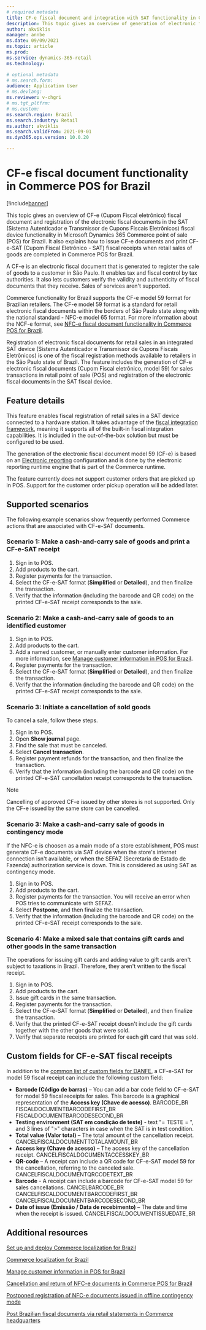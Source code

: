 ```yaml
---
# required metadata
title: CF-e fiscal document and integration with SAT functionality in Commerce POS for Brazil
description: This topic gives an overview of generation of electronic fiscal documents CF-e for retail sales and registration of the electronic fiscal documents in the SAT fiscal device functionality in Microsoft Dynamics 365 Commerce point of sale (POS) for Brazil.
author: akviklis
manager: annbe
ms.date: 09/09/2021
ms.topic: article
ms.prod: 
ms.service: dynamics-365-retail
ms.technology: 

# optional metadata
# ms.search.form: 
audience: Application User
# ms.devlang: 
ms.reviewer: v-chgri
# ms.tgt_pltfrm: 
# ms.custom: 
ms.search.region: Brazil
ms.search.industry: Retail
ms.author: akviklis
ms.search.validFrom: 2021-09-01
ms.dyn365.ops.version: 10.0.20

---
```


# CF-e fiscal document functionality in Commerce POS for Brazil

[!include[banner](../includes/banner.md)]

This topic gives an overview of CF-e (Cupom Fiscal eletrônico) fiscal document and registration of the electronic fiscal documents in the SAT (Sistema Autenticador e Transmissor de Cupons Fiscais Eletrônicos) fiscal device functionality in Microsoft Dynamics 365 Commerce point of sale (POS) for Brazil. It also explains how to issue CF-e documents and print CF-e-SAT (Cupom Fiscal Eletrônico - SAT) fiscal receipts when retail sales of goods are completed in Commerce POS for Brazil.

A CF-e is an electronic fiscal document that is generated to register the sale of goods to a customer in São Paulo. It enables tax and fiscal control by tax authorities. It also lets customers verify the validity and authenticity of fiscal documents that they receive. Sales of services aren't supported.

Commerce functionality for Brazil supports the CF-e model 59 format for Brazilian retailers. The CF-e model 59 format is a standard for retail electronic fiscal documents within the borders of São Paulo state along with the national standard - NFC-e model 65 format. For more information about the NCF-e format, see [NFC-e fiscal document functionality in Commerce POS for Brazil](latam-bra-nfce.md).

Registration of electronic fiscal documents for retail sales in an integrated SAT device (Sistema Autenticador e Transmissor de Cupons Fiscais Eletrônicos) is one of the fiscal registration methods available to retailers in the São Paulo state of Brazil. The feature includes the generation of CF-e electronic fiscal documents (Cupom Fiscal eletrônico, model 59) for sales transactions in retail point of sale (POS) and registration of the electronic fiscal documents in the SAT fiscal device.

## Feature details
This feature enables fiscal registration of retail sales in a SAT device connected to a hardware station. It takes advantage of the [fiscal integration framework](../localizations/fiscal-integration-for-retail-channel.md), meaning it supports all of the built-in fiscal integration capabilities. It is included in the out-of-the-box solution but must be configured to be used.

The generation of the electronic fiscal document model 59 (CF-e) is based on an [Electronic reporting](../../fin-ops-core/dev-itpro/analytics/general-electronic-reporting.md) configuration and is done by the electronic reporting runtime engine that is part of the Commerce runtime.

The feature currently does not support customer orders that are picked up in POS. Support for the customer order pickup operation will be added later.


## Supported scenarios

The following example scenarios show frequently performed Commerce actions that are associated with CF-e-SAT documents.

### Scenario 1: Make a cash-and-carry sale of goods and print a CF-e-SAT receipt

1. Sign in to POS.
1. Add products to the cart.
1. Register payments for the transaction.
1. Select the CF-e-SAT format (**Simplified** or **Detailed**), and then finalize the transaction.
1. Verify that the information (including the barcode and QR code) on the printed CF-e-SAT receipt corresponds to the sale.

### Scenario 2: Make a cash-and-carry sale of goods to an identified customer

1. Sign in to POS.
1. Add products to the cart.
1. Add a named customer, or manually enter customer information. For more information, see [Manage customer information in POS for Brazil](latam-bra-customer-information.md).
1. Register payments for the transaction.
1. Select the CF-e-SAT format (**Simplified** or **Detailed**), and then finalize the transaction.
1. Verify that the information (including the barcode and QR code) on the printed CF-e-SAT receipt corresponds to the sale.

### Scenario 3: Initiate a cancellation of sold goods

To cancel a sale, follow these steps.

1. Sign in to POS.
1. Open **Show journal** page.
1. Find the sale that must be canceled.
1. Select **Cancel transaction**.
1. Register payment refunds for the transaction, and then finalize the transaction.
1. Verify that the information (including the barcode and QR code) on the printed CF-e-SAT cancellation receipt corresponds to the transaction.

> [!NOTE]
> Cancelling of approved CF-e issued by other stores is not supported. Only the CF-e issued by the same store can be cancelled. 

### Scenario 3: Make a cash-and-carry sale of goods in contingency mode

If the NFC-e is choosen as a main mode of a store establishment, POS must generate CF-e documents via SAT device when the store's internet connection isn't available, or when the SEFAZ (Secretaria de Estado de Fazenda) authorization service is down. This is considered as using SAT as contingency mode.

1. Sign in to POS.
1. Add products to the cart.
1. Register payments for the transaction. You will receive an error when POS tries to communicate with SEFAZ.
1. Select **Postpone**, and then finalize the transaction.
1. Verify that the information (including the barcode and QR code) on the printed CF-e-SAT receipt corresponds to the sale.

### Scenario 4: Make a mixed sale that contains gift cards and other goods in the same transaction

The operations for issuing gift cards and adding value to gift cards aren't subject to taxations in Brazil. Therefore, they aren't written to the fiscal receipt.

1. Sign in to POS.
1. Add products to the cart.
1. Issue gift cards in the same transaction.
1. Register payments for the transaction.
1. Select the CF-e-SAT format (**Simplified** or **Detailed**), and then finalize the transaction.
1. Verify that the printed CF-e-SAT receipt doesn't include the gift cards together with the other goods that were sold.
1. Verify that separate receipts are printed for each gift card that was sold.

## Custom fields for CF-e-SAT fiscal receipts

In addition to the [common list of custom fields for DANFE](latam-bra-nfce.md), a CF-e-SAT for model 59 fiscal receipt can include the following custom field:

- **Barcode (Código de barras)** – You can add a bar code field to CF-e-SAT for model 59 fiscal receipts for sales. This barcode is a graphical representation of the **Access key (Chave de acesso)**. BARCODE_BR
    FISCALDOCUMENTBARCODEFIRST_BR 
	FISCALDOCUMENTBARCODESECOND_BR
- **Testing environment (SAT em condição de teste)** - text "= TESTE = ", and 3 lines of ">" characters in case when the SAT is in test condition.
- **Total value (Valor total)** – The total amount of the cancellation receipt. CANCELFISCALDOCUMENTTOTALAMOUNT_BR
- **Access key (Chave de acesso)** – The access key of the cancellation receipt. CANCELFISCALDOCUMENTACCESSKEY_BR
- **QR-code** – A receipt can include a QR code for CF-e-SAT model 59 for the cancellation, referring to the canceled sale. CANCELFISCALDOCUMENTQRCODETEXT_BR
- **Barcode** - A receipt can include a barcode for CF-e-SAT model 59 for sales cancellations.  CANCELBARCODE_BR
	CANCELFISCALDOCUMENTBARCODEFIRST_BR
	CANCELFISCALDOCUMENTBARCODESECOND_BR
- **Date of issue (Emissão / Data de recebimento)** – The date and time when the receipt is issued. CANCELFISCALDOCUMENTISSUEDATE_BR


## Additional resources

[Set up and deploy Commerce localization for Brazil](latam-bra-deployment.md)

[Commerce localization for Brazil](latam-bra-commerce-localization.md)

[Manage customer information in POS for Brazil](latam-bra-customer-information.md)

[Cancellation and return of NFC-e documents in Commerce POS for Brazil](latam-bra-nfce-cancel-return.md)

[Postponed registration of NFC-e documents issued in offline contingency mode](latam-bra-nfce-contingency-mode.md)

[Post Brazilian fiscal documents via retail statements in Commerce headquarters](latam-bra-retail-statements.md)
